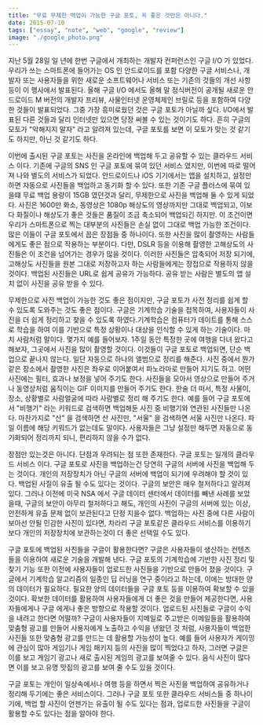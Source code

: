 ```yaml
---
title: "무료 무제한 백업이 가능한 구글 포토, 꼭 좋은 것만은 아니다."
date: 2015-07-10
tags: ["essay", "note", "web", "google", "review"]
image: "./google_photo.png"
---
```


지난 5월 28일 일 년에 한번 구글에서 개최하는 개발자 컨퍼런스인 구글 I/O 가 있었다. 우리가 쓰는 스마트폰에 들어가는 OS 인 안드로이드를 포함 다양한 구글 서비스나, 개발자 또는 사용자들을 위한 새로운 소프트웨어나 서비스 또는 기존의 것들의 개선 사항 등이 이 행사에서 발표된다. 올해 구글 I/O 에서도 올해 말 정식버전이 공개될 새로운 안드로이드 M 버전의 개발자 프리뷰, 사물인터넷 운영체제인 브릴로 등을 포함하여 다양한 것들이 발표되었다. 그중 가장 흥미로웠던 것은 구글 포토가 아닐까 싶다. I/O에서 발표된 다른 것들과 달리 인터넷만 있으면 당장 써볼 수 있는 것이기도 하다. 흔히 구글의 모토가 "악해지지 말자" 라고 알려져 있는데, 구글 포토를 보면 이 모토가 맞는 것 같기도 하지만, 아닌 것 같기도 하다.

이번에 출시된 구글 포토는 사진을 온라인에 백업해 두고 공유할 수 있는 클라우드 서비스 이다. 기존에 구글의 SNS 인 구글 포토에 묶여 있던 서비스 였지만, 이번에 따로 떨어져 나와 별도의 서비스가 되었다. 안드로이드나 iOS 기기에서는 앱을 설치하고, 설정만 하면 자동으로 사진들을 백업하고 동기화 할 수 있다. 또한 기존 구글 플러스에 묶여 있을떄 무료 백업 용량이 15GB 였던것과 달리, 무제한으로 사진을 백업해 둘 수 있게 되었다. 사진은 1600만 화소, 동영상은 1080p 해상도의 영상까지만 그대로 백업되고, 이보다 화질이나 해상도가 좋은 것들은 품질이 조금 축소되어 백업되긴 하지만. 이 조건이면 우리가 스마트폰으로 찍는 대부분의 사진들은 손실 없이 그대로 백업 가능한 조건이다. 많은 이들이 구글 포토에서 꼽은 장점들 중 하나이다. 또한 사진을 많이 촬영하는 사람들에게도 좋은 점으로 작용하는 부분이다. 다만, DSLR 등을 이용해 촬영한 고해상도의 사진들은 이 조건을 넘어가는 경우가 많을 것이다. 이러한 사진들은 압축되어 저장 되기에, 고해상도 사진들을 원본 그대로 저장하고자 하는 사람들에게는 장접으로 작용하지 않을 것이다. 백업된 사진들은 URL로 쉽게 공유가 가능하다. 공유 받는 사람은 별도의 앱 설치 없이 사진을 공유 받을 수 있다.

무제한으로 사진 백업이 가능한 것도 좋은 점이지만, 구글 포토가 사전 정리를 쉽게 할 수 있도록 도와주는 것도 좋은 점이다. 구글은 기계학습 기술을 접목하여, 사용자들이 사진을 더 쉽게 정리하고 찾을 수 있도록 하였다.기계학습은 컴퓨터가 데이트를 통해 스스로 학습을 하여 이를 기반으로 특정 상황이나 대상을 인식할 수 있게 하는 기술이다. 마치 사람처럼 말이다. 몇가지 예를 들어보자. 1주일 동안 특정한 곳에 여행을 다녀 왔다고 해보자, 그곳에서 사진을 많이 촬영할 것이다. 이것들이 구글 포토로 백업되면, 단순 백업으로 끝나지 않는다. 일단 자동으로 하나의 앨범으로 정리를 해준다. 사진 중에서 뭔가 같은 장소에서 촬영한 사진은 좌우로 이어붙여서 파노라마로 만들어 지기도 하고. 어떤 사진에는 필터, 효과나 보정을 넣어 주기도 한다. 사진들을 모아서 영상으로 만들어 주거나 동영상처럼 움직이는 GIF 이미지를 만들어 주기도 한다. 한술 더 떠서, 특정 사물이, 장소, 상황별로 사람얼굴에 따라 사람별로 정리 해 주기도 한다. 예를 들어 구글 포토에서 "비행기" 라는 키워드로 검색하면 백업해둔 사진 중 비행기와 연관된 사진들만 나온다. 마찬가지로 "산" 을 검색하면 산 사진만, "서울" 을 검색하면 서울 사진만 나온다. 파일 이름에 해당 키워드가 없는데도 말이다. 사용자들은 그냥 설정만 해두면 자동으로 동기화되어 정리까지 되니, 편리하지 않을 수가 없다.

장점만 있는것은 아니다. 단점과 우려되는 점 또한 존재한다. 구글 포토는 일개의 클라우드 서비스 이다. 구글 포토로 사진을 백업하는건 당연히 구글의 서버에 사진을 백업해 두는 것이다. 개인의 저장장치가 아닌 구글의 서버에 백업이 되기에 우려해야 할 것이 있다. 백업된 사질이 유출 될 수도 있다는 것이다. 구글의 보안은 매우 철저하다고 알려져 있다. 그러나 이전에 미국 NSA 에서 구글 데이터 센터에서 데이터를 빼낸 사례를 보았을때, 구글의 보안이 아무리 철저하다고 해도, 개인의 사진이 구글의 서버에 있는 이상, 안전하게 유출 문제 없이 보관된다고 단정 지을수 없다. 백업하는 사진 중에 다른 사람이 보아선 안될 민감한 사진이 있다면, 차라리 구글 포토같은 클라우드 서비스를 이용하기 보다 개인의 저장장치에 보관하는것이 더 좋은 선택일 수도 있다.

구글 포토에 백업된 사진들을 구글이 활용한다면? 구글은 사용자들이 생산하는 컨텐츠들을 이용하여 새로운 기술을 개발해 낸다. 구글 포토의 기계학습에 기반한 사진 정리 및 찾기 기능 또한 이전에 사용자들이 업로드한 사진들을 기반으로 만들어 졌을 것이다. 구글에서 기계학습 알고리즘의 일종인 딥 러닝을 연구 중이라고 하는데, 이에는 방대한 양의 데이터가 필요하다. 필요한 양의 데이터들을 구글 포토 등을 이용하여 확보할 수 있을 것이다. 확보한 데이터를 활용하여 사용자들에게 더 좋은 것을 만들어 제공한다면, 사용자들에게나 구글 에게나 좋은 방향으로 작용할 것이다. 업로드된 사진들로 구글이 수익을 내려고 한다면 어떨까? 구글이 사용자들이 지메일로 주고받은 이메일들을 활용하여 맞춤형 광고를 만들어 사용자에게 노출하고 수익을 낸왔던 것 처럼, 사용자들이 백업한 사진들 또한 맞춤형 광고를 만드는 데 활용할 가능성이 높다. 예를 들어 사용자가 게이밍에 관심이 많아 게임기나 게임 패키지 등의 사진을 많이 찍었다고 하자, 그러면 구글은 이를 보고 게임기 광고나 새로 출시된 게임의 광고를 보여줄 수 있다. 음식 사진이 많다면 이를 보고 유명 맛집의 광고를 보여 줄 수도 있을 것이다.

구글 포토는 개인이 일상속에서나 여행 등을 하면서 찍은 사진을 백업하여 공유하거나 정리해 두기에는 좋은 서비스이다. 그러나 구글 포토 또한 클라우드 서비스들 중 하나이기에, 백업 할 사진이 언젠가는 유출이 될 수도 있다는 점과, 업로드한 사진들을 구글이 활용할 수도 있다는 점을 알아야 한다.

